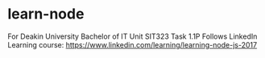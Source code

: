 # learn-node
For Deakin University Bachelor of IT Unit SIT323 Task 1.1P
Follows LinkedIn Learning course: https://www.linkedin.com/learning/learning-node-js-2017

